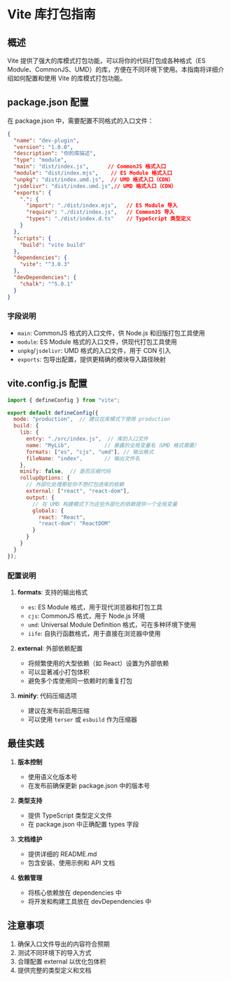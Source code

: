 # Vite 库打包指南

## 概述

Vite 提供了强大的库模式打包功能，可以将你的代码打包成各种格式（ES Module、CommonJS、UMD）的库，方便在不同环境下使用。本指南将详细介绍如何配置和使用 Vite 的库模式打包功能。

## package.json 配置

在 package.json 中，需要配置不同格式的入口文件：

```json
{
  "name": "dev-plugin",
  "version": "1.0.0",
  "description": "你的库描述",
  "type": "module",
  "main": "dist/index.js",      // CommonJS 格式入口
  "module": "dist/index.mjs",    // ES Module 格式入口
  "unpkg": "dist/index.umd.js",  // UMD 格式入口（CDN）
  "jsdelivr": "dist/index.umd.js",// UMD 格式入口（CDN）
  "exports": {
    ".": {
      "import": "./dist/index.mjs",   // ES Module 导入
      "require": "./dist/index.js",   // CommonJS 导入
      "types": "./dist/index.d.ts"    // TypeScript 类型定义
    }
  },
  "scripts": {
    "build": "vite build"
  },
  "dependencies": {
    "vite": "^3.0.3"
  },
  "devDependencies": {
    "chalk": "^5.0.1"
  }
}
```

### 字段说明

- `main`: CommonJS 格式的入口文件，供 Node.js 和旧版打包工具使用
- `module`: ES Module 格式的入口文件，供现代打包工具使用
- `unpkg`/`jsdelivr`: UMD 格式的入口文件，用于 CDN 引入
- `exports`: 包导出配置，提供更精确的模块导入路径映射

## vite.config.js 配置

```js
import { defineConfig } from "vite";

export default defineConfig({
  mode: "production",  // 建议在库模式下使用 production
  build: {
    lib: {
      entry: "./src/index.js",  // 库的入口文件
      name: "MyLib",           // 暴露的全局变量名（UMD 格式需要）
      formats: ["es", "cjs", "umd"], // 输出格式
      fileName: "index",       // 输出文件名
    },
    minify: false,  // 是否压缩代码
    rollupOptions: {
      // 外部化处理那些你不想打包进库的依赖
      external: ["react", "react-dom"],
      output: {
        // 在 UMD 构建模式下为这些外部化的依赖提供一个全局变量
        globals: {
          react: "React",
          "react-dom": "ReactDOM"
        }
      }
    }
  }
});
```

### 配置说明

1. **formats**: 支持的输出格式
   - `es`: ES Module 格式，用于现代浏览器和打包工具
   - `cjs`: CommonJS 格式，用于 Node.js 环境
   - `umd`: Universal Module Definition 格式，可在多种环境下使用
   - `iife`: 自执行函数格式，用于直接在浏览器中使用

2. **external**: 外部依赖配置
   - 将频繁使用的大型依赖（如 React）设置为外部依赖
   - 可以显著减小打包体积
   - 避免多个库使用同一依赖时的重复打包

3. **minify**: 代码压缩选项
   - 建议在发布前启用压缩
   - 可以使用 `terser` 或 `esbuild` 作为压缩器

## 最佳实践

1. **版本控制**
   - 使用语义化版本号
   - 在发布前确保更新 package.json 中的版本号

2. **类型支持**
   - 提供 TypeScript 类型定义文件
   - 在 package.json 中正确配置 types 字段

3. **文档维护**
   - 提供详细的 README.md
   - 包含安装、使用示例和 API 文档

4. **依赖管理**
   - 将核心依赖放在 dependencies 中
   - 将开发和构建工具放在 devDependencies 中

## 注意事项

1. 确保入口文件导出的内容符合预期
2. 测试不同环境下的导入方式
3. 合理配置 external 以优化包体积
4. 提供完整的类型定义和文档
